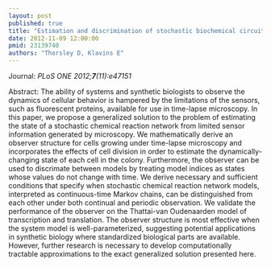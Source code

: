 ```yaml
---
layout: post
published: true
title: "Estimation and discrimination of stochastic biochemical circuits from time-lapse microscopy data."
date: 2012-11-09 12:00:00
pmid: 23139740
authors: "Thorsley D, Klavins E"
---
```


Journal: *PLoS ONE 2012;**7**(11):e47151*

Abstract: The ability of systems and synthetic biologists to observe the dynamics of cellular behavior is hampered by the limitations of the sensors, such as fluorescent proteins, available for use in time-lapse microscopy. In this paper, we propose a generalized solution to the problem of estimating the state of a stochastic chemical reaction network from limited sensor information generated by microscopy. We mathematically derive an observer structure for cells growing under time-lapse microscopy and incorporates the effects of cell division in order to estimate the dynamically-changing state of each cell in the colony. Furthermore, the observer can be used to discrimate between models by treating model indices as states whose values do not change with time. We derive necessary and sufficient conditions that specify when stochastic chemical reaction network models, interpreted as continuous-time Markov chains, can be distinguished from each other under both continual and periodic observation. We validate the performance of the observer on the Thattai-van Oudenaarden model of transcription and translation. The observer structure is most effective when the system model is well-parameterized, suggesting potential applications in synthetic biology where standardized biological parts are available. However, further research is necessary to develop computationally tractable approximations to the exact generalized solution presented here.

